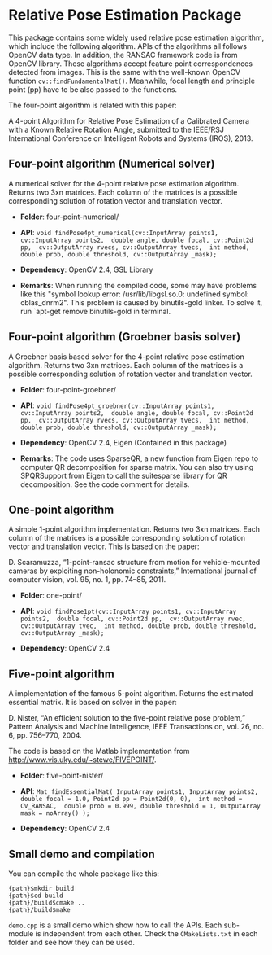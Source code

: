 Relative Pose Estimation Package
==========

This package contains some widely used relative pose estimation algorithm, which include the following algorithm. APIs of the algorithms all follows OpenCV data type. In addition, the RANSAC framework code is from OpenCV library. These algorithms accept feature point correspondences detected from images. This is the same with the well-known OpenCV function `cv::findFundamentalMat()`. Meanwhile, focal length and principle point (pp) have to be also passed to the functions. 

The four-point algorithm is related with this paper: 

A 4-point Algorithm for Relative Pose Estimation of a Calibrated Camera with a Known Relative Rotation Angle, submitted to the IEEE/RSJ International Conference on Intelligent Robots and Systems (IROS), 2013.


Four-point algorithm (Numerical solver)
----------

A numerical solver for the 4-point relative pose estimation algorithm. Returns two 3xn matrices. Each column of the matrices is a possible corresponding solution of rotation vector and translation vector. 

* **Folder**: four-point-numerical/

* **API**:  `void findPose4pt_numerical(cv::InputArray points1, cv::InputArray points2, 
              double angle, double focal, cv::Point2d pp, 
              cv::OutputArray rvecs, cv::OutputArray tvecs, 
              int method, double prob, double threshold, cv::OutputArray _mask); `

* **Dependency**: OpenCV 2.4, GSL Library

* **Remarks**: When running the compiled code, some may have problems like this "symbol lookup error: /usr/lib/libgsl.so.0: undefined symbol: cblas\_dnrm2". This problem is caused by binutils-gold linker. To solve it, run `apt-get remove binutils-gold in terminal. 

Four-point algorithm (Groebner basis solver)
----------

A Groebner basis based solver for the 4-point relative pose estimation algorithm. Returns two 3xn matrices. Each column of the matrices is a possible corresponding solution of rotation vector and translation vector. 

* **Folder**: four-point-groebner/

* **API**:  `void findPose4pt_groebner(cv::InputArray points1, cv::InputArray points2, 
              double angle, double focal, cv::Point2d pp, 
              cv::OutputArray rvecs, cv::OutputArray tvecs, 
              int method, double prob, double threshold, cv::OutputArray _mask); `

* **Dependency**: OpenCV 2.4, Eigen (Contained in this package)

* **Remarks**: The code uses SparseQR, a new function from Eigen repo to computer QR decomposition for sparse matrix. You can also try using SPQRSupport from Eigen to call the suitesparse library for QR decomposition. See the code comment for details. 

One-point algorithm 
----------

A simple 1-point algorithm implementation. Returns two 3xn matrices. Each column of the matrices is a possible corresponding solution of rotation vector and translation vector. This is based on the paper: 

D. Scaramuzza, “1-point-ransac structure from motion for vehicle-mounted cameras by exploiting non-holonomic constraints,” International journal of computer vision, vol. 95, no. 1, pp. 74–85, 2011.


* **Folder**: one-point/

* **API**: `void findPose1pt(cv::InputArray points1, cv::InputArray points2, 
              double focal, cv::Point2d pp, 
              cv::OutputArray rvec, cv::OutputArray tvec, 
              int method, double prob, double threshold, cv::OutputArray _mask); `

* **Dependency**: OpenCV 2.4

Five-point algorithm 
----------

A implementation of the famous 5-point algorithm. Returns the estimated essential matrix. It is based on solver in the paper: 

D. Nister, “An efficient solution to the five-point relative pose problem,” Pattern Analysis and Machine Intelligence, IEEE Transactions on, vol. 26, no. 6, pp. 756–770, 2004. 

The code is based on the Matlab implementation from http://www.vis.uky.edu/~stewe/FIVEPOINT/. 

* **Folder**: five-point-nister/

* **API**: `Mat findEssentialMat( InputArray points1, InputArray points2, double focal = 1.0, Point2d pp = Point2d(0, 0), 
					int method = CV_RANSAC, 
					double prob = 0.999, double threshold = 1, OutputArray mask = noArray() ); `

* **Dependency**: OpenCV 2.4

Small demo and compilation
----------

You can compile the whole package like this: 

    {path}$mkdir build
    {path}$cd build
    {path}/build$cmake ..
    {path}/build$make

`demo.cpp` is a small demo which show how to call the APIs. Each sub-module is independent from each other. Check the `CMakeLists.txt` in each folder and see how they can be used. 
